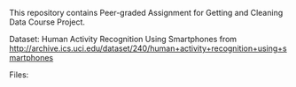 This repository contains Peer-graded Assignment for Getting and Cleaning Data Course Project. 

Dataset: Human Activity Recognition Using Smartphones from http://archive.ics.uci.edu/dataset/240/human+activity+recognition+using+smartphones

Files:
 
